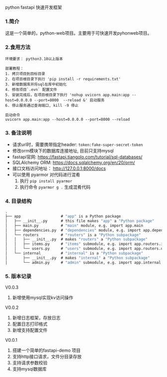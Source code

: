 python fastapi 快速开发框架

### 1.简介
这是一个简单的，python-web项目。主要用于可快速开发pyhonweb项目。


### 2.食用方法

```
环境要求： python3.10以上版本

部署教程：
1. 拷贝项目到目标目录
2. 在项目根目录下执行 'pip install -r requirements.txt'
3. 新增数据库并将sql在库中初始化
4. 修改项目`.evn` 配置文件
5. 安装完成后，在项目根目录下执行 'nohup uvicorn app.main:app --host=0.0.0.0 --port=8000  --reload &' 启动服务
6. 停止服务通过查询端口, kill -9 停止

启动命令
uvicorn app.main:app --host=0.0.0.0 --port=8000 --reload

```


### 3. 备注说明

- 请求url时，需要携带指定header: `token:fake-super-secret-token`
- 修改orm模块下的数据库连接地址, 目前只支持mysql
- fastapi官网: https://fastapi.tiangolo.com/tutorial/sql-databases/
- SQLAlchemy ORM:  https://docs.sqlalchemy.org/en/20/orm/
- 接口文档访问地址： http://127.0.0.1:8000/docs
- 可以使用 pyarmor 对代码进行混肴
    1. 执行 `pip install pyarmor`
    2. 执行命令 `pyarmor g .` 生成混肴代码


### 4. 目录结构
```bat
.
├── app                  # "app" is a Python package
│   ├── __init__.py      # this file makes "app" a "Python package"
│   ├── main.py          # "main" module, e.g. import app.main
│   ├── dependencies.py  # "dependencies" module, e.g. import app.dependencies
│   └── routers          # "routers" is a "Python subpackage"
│   │   ├── __init__.py  # makes "routers" a "Python subpackage"
│   │   ├── items.py     # "items" submodule, e.g. import app.routers.items
│   │   └── users.py     # "users" submodule, e.g. import app.routers.users
│   └── internal         # "internal" is a "Python subpackage"
│       ├── __init__.py  # makes "internal" a "Python subpackage"
│       └── admin.py     # "admin" submodule, e.g. import app.internal.admin
```


### 5. 版本记录

V0.0.3
1. 新增使用mysql实现kv访问操作


V0.0.2
1. 新增日志框架，存放日志
2. 配置日志打印格式
3. 新增支持配置文件

V0.0.1
1. 搭建一个简单的fastapi-demo 项目
2. 支持http接口请求，文件分目录存放
3. 支持请求参数校验
4. 支持mysql数据库